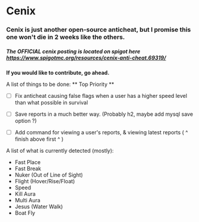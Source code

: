 # Cenix

### Cenix is just another open-source anticheat, but I promise this one won't die in 2 weeks like the others.

##### The OFFICIAL cenix posting is located on spigot here https://www.spigotmc.org/resources/cenix-anti-cheat.69319/ #####
**If you would like to contribute, go ahead.**

A list of things to be done:
    ** Top Priority **
  - [ ] Fix anticheat causing false flags when a user has a higher speed level than what possible in survival
  - [ ] Save reports in a much better way. (Probably h2, maybe add mysql save option ?)
  - [ ] Add command for viewing a user's reports, & viewing latest reports ( ^ finish above first ^ )


A list of what is currently detected (mostly):
 - Fast Place
 - Fast Break
 - Nuker (Out of Line of Sight)
 - Flight (Hover/Rise/Float)
 - Speed
 - Kill Aura
 - Multi Aura
 - Jesus (Water Walk)
 - Boat Fly
